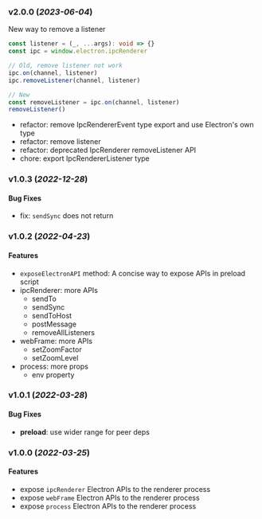 ### v2.0.0 (_2023-06-04_)

New way to remove a listener

```ts
const listener = (_, ...args): void => {}
const ipc = window.electron.ipcRenderer

// Old, remove listener not work
ipc.on(channel, listener)
ipc.removeListener(channel, listener)

// New
const removeListener = ipc.on(channel, listener)
removeListener()
```

- refactor: remove IpcRendererEvent type export and use Electron's own type
- refactor: remove listener
- refactor: deprecated IpcRenderer removeListener API
- chore: export IpcRendererListener type

### v1.0.3 (_2022-12-28_)

#### Bug Fixes

- fix: `sendSync` does not return

### v1.0.2 (_2022-04-23_)

#### Features

- `exposeElectronAPI` method: A concise way to expose APIs in preload script
- ipcRenderer: more APIs
  - sendTo
  - sendSync
  - sendToHost
  - postMessage
  - removeAllListeners
- webFrame: more APIs
  - setZoomFactor
  - setZoomLevel
- process: more props
  - env property

### v1.0.1 (_2022-03-28_)

#### Bug Fixes

- **preload**: use wider range for peer deps

### v1.0.0 (_2022-03-25_)

#### Features

- expose `ipcRenderer` Electron APIs to the renderer process
- expose `webFrame` Electron APIs to the renderer process
- expose `process` Electron APIs to the renderer process
